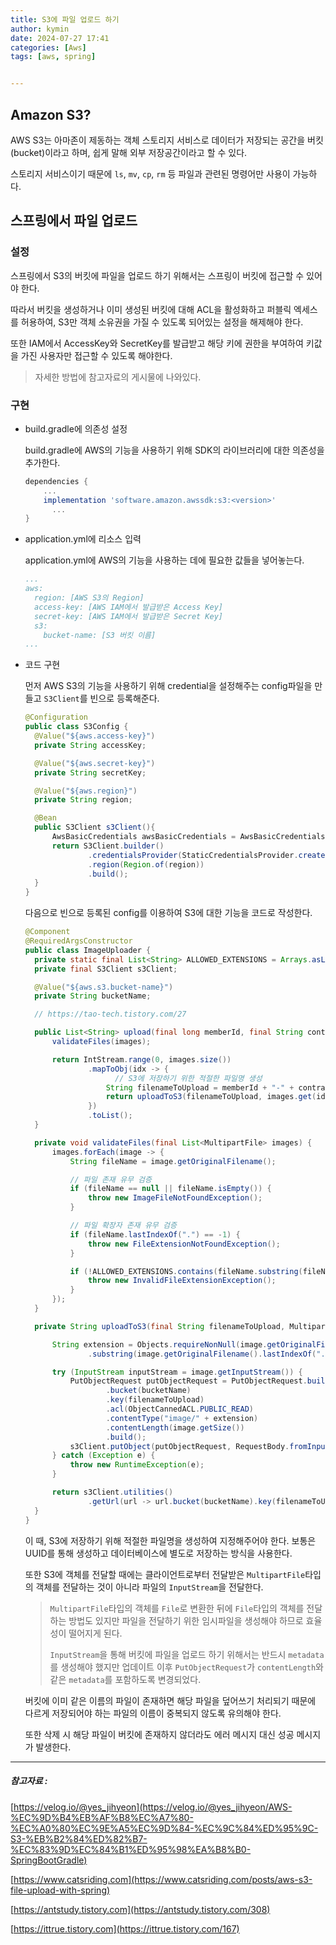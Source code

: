 ```yaml
---
title: S3에 파일 업로드 하기
author: kymin
date: 2024-07-27 17:41
categories: [Aws]
tags: [aws, spring]


---
```


## Amazon S3?

AWS S3는 아마존이 제동하는 객체 스토리지 서비스로 데이터가 저장되는 공간을 버킷(bucket)이라고 하며, 쉽게 말해 외부 저장공간이라고 할 수 있다.

스토리지 서비스이기 때문에 `ls`, `mv`, `cp`, `rm` 등 파일과 관련된 명령어만 사용이 가능하다.

## 스프링에서 파일 업로드

### 설정

스프링에서 S3의 버킷에 파일을 업로드 하기 위해서는 스프링이 버킷에 접근할 수 있어야 한다.

따라서 버킷을 생성하거나 이미 생성된 버킷에 대해 ACL을 활성화하고 퍼블릭 엑세스를 허용하여, S3만 객체 소유권을 가질 수 있도록 되어있는 설정을 해제해야 한다.

또한 IAM에서 AccessKey와 SecretKey를 발급받고 해당 키에 권한을 부여하여 키값을 가진 사용자만 접근할 수 있도록 해야한다.

> 자세한 방법에 참고자료의 게시물에 나와있다.

### 구현

- build.gradle에 의존성 설정

  build.gradle에 AWS의 기능을 사용하기 위해 SDK의 라이브러리에 대한 의존성을 추가한다.

  ```groovy
  dependencies {
      ...
      implementation 'software.amazon.awssdk:s3:<version>'
    	...
  }
  ```

- application.yml에 리소스 입력

  application.yml에 AWS의 기능을 사용하는 데에 필요한 값들을 넣어놓는다.

  ```yaml
  ...
  aws:
    region: [AWS S3의 Region]
    access-key: [AWS IAM에서 발급받은 Access Key]
    secret-key: [AWS IAM에서 발급받은 Secret Key]
    s3:
      bucket-name: [S3 버킷 이름]
  ...
  ```
  
  
  
- 코드 구현

  먼저 AWS S3의 기능을 사용하기 위해 credential을 설정해주는 config파일을 만들고 `S3Client`를 빈으로 등록해준다.

  ```java
  @Configuration
  public class S3Config {
  	@Value("${aws.access-key}")
  	private String accessKey;
  
  	@Value("${aws.secret-key}")
  	private String secretKey;
  
  	@Value("${aws.region}")
  	private String region;
  
  	@Bean
  	public S3Client s3Client(){
  		AwsBasicCredentials awsBasicCredentials = AwsBasicCredentials.create(accessKey, secretKey);
  		return S3Client.builder()
  				.credentialsProvider(StaticCredentialsProvider.create(awsBasicCredentials))
  				.region(Region.of(region))
  				.build();
  	}
  }
  ```
  
  다음으로 빈으로 등록된 config를 이용하여 S3에 대한 기능을 코드로 작성한다.
  
  ```java
  @Component
  @RequiredArgsConstructor
  public class ImageUploader {
  	private static final List<String> ALLOWED_EXTENSIONS = Arrays.asList("jpg", "jpeg", "png");
  	private final S3Client s3Client;
  
  	@Value("${aws.s3.bucket-name}")
  	private String bucketName;
  
  	// https://tao-tech.tistory.com/27
  
  	public List<String> upload(final long memberId, final String contractId, final List<MultipartFile> images) {
  		validateFiles(images);
  
  		return IntStream.range(0, images.size())
  				.mapToObj(idx -> {
                      // S3에 저장하기 위한 적절한 파일명 생성
  					String filenameToUpload = memberId + "-" + contractId + "-" + idx;
  					return uploadToS3(filenameToUpload, images.get(idx));
  				})
  				.toList();
  	}
  
  	private void validateFiles(final List<MultipartFile> images) {
  		images.forEach(image -> {
  			String fileName = image.getOriginalFilename();
  
  			// 파일 존재 유무 검증
  			if (fileName == null || fileName.isEmpty()) {
  				throw new ImageFileNotFoundException();
  			}
  
  			// 파일 확장자 존재 유무 검증
  			if (fileName.lastIndexOf(".") == -1) {
  				throw new FileExtensionNotFoundException();
  			}
  
  			if (!ALLOWED_EXTENSIONS.contains(fileName.substring(fileName.lastIndexOf(".") + 1))) {
  				throw new InvalidFileExtensionException();
  			}
  		});
  	}
  
  	private String uploadToS3(final String filenameToUpload, MultipartFile image) {
  
  		String extension = Objects.requireNonNull(image.getOriginalFilename())
  				.substring(image.getOriginalFilename().lastIndexOf(".") + 1);
  
  		try (InputStream inputStream = image.getInputStream()) {
  			PutObjectRequest putObjectRequest = PutObjectRequest.builder()
  					.bucket(bucketName)
  					.key(filenameToUpload)
  					.acl(ObjectCannedACL.PUBLIC_READ)
  					.contentType("image/" + extension)
  					.contentLength(image.getSize())
  					.build();
  			s3Client.putObject(putObjectRequest, RequestBody.fromInputStream(inputStream, image.getSize()));
  		} catch (Exception e) {
  			throw new RuntimeException(e);
  		}
  
  		return s3Client.utilities()
  				.getUrl(url -> url.bucket(bucketName).key(filenameToUpload)).toString();
  	}
  }
  ```
  
  이 때, S3에 저장하기 위해 적절한 파일명을 생성하여 지정해주어야 한다. 보통은 UUID를 통해 생성하고 데이터베이스에 별도로 저장하는 방식을 사용한다.
  
  또한 S3에 객체를 전달할 때에는 클라이언트로부터 전달받은 `MultipartFile`타입의 객체를 전달하는 것이 아니라 파일의 `InputStream`을 전달한다.
  
  > `MultipartFile`타입의 객체를 `File`로 변환한 뒤에 `File`타입의 객체를 전달하는 방법도 있지만 파일을 전달하기 위한 임시파일을 생성해야 하므로 효율성이 떨어지게 된다.
  >
  > `InputStream`을 통해 버킷에 파일을 업로드 하기 위해서는 반드시 `metadata`를 생성해야 했지만 업데이트 이후 `PutObjectRequest`가  `contentLength`와 같은  `metadata`를 포함하도록 변경되었다.
  
  버킷에 이미 같은 이름의 파일이 존재하면 해당 파일을 덮어쓰기 처리되기 때문에 다르게 저장되어야 하는 파일의 이름이 중복되지 않도록 유의해야 한다.
  
  또한 삭제 시 해당 파일이 버킷에 존재하지 않더라도 에러 메시지 대신 성공 메시지가 발생한다.



---

##### 참고자료 :

[https://velog.io/@yes_jihyeon](https://velog.io/@yes_jihyeon/AWS-%EC%9D%B4%EB%AF%B8%EC%A7%80-%EC%A0%80%EC%9E%A5%EC%9D%84-%EC%9C%84%ED%95%9C-S3-%EB%B2%84%ED%82%B7-%EC%83%9D%EC%84%B1%ED%95%98%EA%B8%B0-SpringBootGradle)

[https://www.catsriding.com](https://www.catsriding.com/posts/aws-s3-file-upload-with-spring)

[https://antstudy.tistory.com](https://antstudy.tistory.com/308)

[https://ittrue.tistory.com](https://ittrue.tistory.com/167)